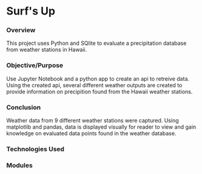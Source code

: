 # Surf's Up

### Overview

This project uses Python and SQlite to evaluate a precipitation database from weather stations in Hawaii.

### Objective/Purpose

Use Jupyter Notebook and a python app to create an api to retreive data.  Using the created api, several different weather outputs are created to provide information on precipition found from the Hawaii weather stations.

### Conclusion

Weather data from 9 different weather stations were captured.  Using matplotlib and pandas, data is displayed visually for reader to view and gain knowledge on evaluated data points found in the weather database.

### Technologies Used

### Modules
